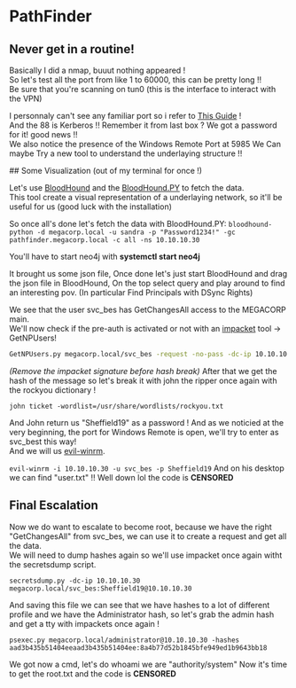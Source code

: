 # PathFinder

## Never get in a routine!  

Basically I did a nmap, buuut nothing appeared !  
So let's test all the port from like 1 to 60000, this can be pretty long !!  
Be sure that you're scanning on tun0 (this is the interface to interact with the VPN)

I personnaly can't see any familiar port so i refer to [This Guide](https://en.wikipedia.org/wiki/List_of_TCP_and_UDP_port_numbers) !  
And the 88 is Kerberos !!  Remember it from last box ? We got a password for it! good news !!  
We also notice the presence of the Windows Remote Port at 5985
We Can maybe Try a new tool to understand the underlaying structure !!  

## Some Visualization (out of my terminal for once !)

Let's use [BloodHound](https://github.com/BloodHoundAD/BloodHound) and the [BloodHound.PY](https://github.com/fox-it/BloodHound.py) to fetch the data.  
This tool create a visual representation of a underlaying network, so it'll be useful for us (good luck with the installation)  

So once all's done let's fetch the data with BloodHound.PY:  `bloodhound-python -d megacorp.local -u sandra -p "Password1234!" -gc pathfinder.megacorp.local -c all -ns 10.10.10.30`  

You'll have to start neo4j with **systemctl start neo4j**

It brought us some json file, Once done let's just start BloodHound and drag the json file in BloodHound, On the top select query and play around to find an interesting pov. (In particular Find Principals with DSync Rights)

We see that the user svc_bes has GetChangesAll access to the MEGACORP main.  
We'll now check if the pre-auth is activated or not with an [impacket](https://github.com/SecureAuthCorp/impacket) tool -> GetNPUsers!  

```sh
GetNPUsers.py megacorp.local/svc_bes -request -no-pass -dc-ip 10.10.10.30 > ticket
```

*(Remove the impacket signature before hash break)*
After that we get the hash of the message so let's break it with john the ripper once again with the rockyou dictionary !  

`john ticket -wordlist=/usr/share/wordlists/rockyou.txt`

And John return us "Sheffield19" as a password !
And as we noticied at the very beginning, the port for Windows Remote is open, we'll try to enter as svc_best this way!  
And we will us [evil-winrm](https://github.com/Hackplayers/evil-winrm).

`evil-winrm -i 10.10.10.30 -u svc_bes -p Sheffield19`
And on his desktop we can find "user.txt" !! Well down lol the code is **CENSORED**  

## Final Escalation  

Now we do want to escalate to become root, because we have the right "GetChangesAll" from svc_bes, we can use it to create a request and get all the data.  
We will need to dump hashes again so we'll use impacket once again witht the secretsdump script.  

`secretsdump.py -dc-ip 10.10.10.30 megacorp.local/svc_bes:Sheffield19@10.10.10.30`  

And saving this file we can see that we have hashes to a lot of different profile and we have the Administrator hash, so let's grab the admin hash and get a tty with impackets once again !  

`psexec.py megacorp.local/administrator@10.10.10.30 -hashes aad3b435b51404eeaad3b435b51404ee:8a4b77d52b1845bfe949ed1b9643bb18`  

We got now a cmd, let's do whoami we are "authority/system"
Now it's time to get the root.txt and the code is **CENSORED**  

